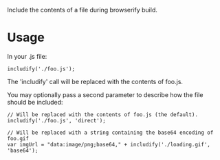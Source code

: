 Include the contents of a file during browserify build.

Usage
=====

In your .js file:

    includify('./foo.js');

The 'includify' call will be replaced with the contents of foo.js.

You may optionally pass a second parameter to describe how the file should be included:

    // Will be replaced with the contents of foo.js (the default).
    includify('./foo.js', 'direct');

    // Will be replaced with a string containing the base64 encoding of foo.gif
    var imgUrl = "data:image/png;base64," + includify('./loading.gif', 'base64');
